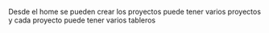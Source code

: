 Desde el home se pueden crear los proyectos
puede tener varios proyectos y cada proyecto puede tener varios tableros